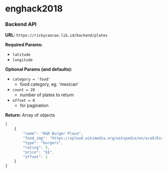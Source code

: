 # enghack2018

### Backend API

**URL:** `https://rickycaocao.lib.id/backend/plates`

**Required Params:**
 - `latitude`
 - `longitude`

**Optional Params (and defaults):**
 - `category = 'food'`
    - food category, eg. 'mexican'
 - `count = 20`
    - number of plates to return
 - `offset = 0`
    - for pagination

**Return:** Array of objects

``` js
[
    {
        "name": "R&R Burger Place",
        "food_img": "https://upload.wikimedia.org/wikipedia/en/a/a9/Example.jpg",
        "type": "burgers",
        "rating": 5,
        "price": "$$",
        "offset": 1
    }
]
```

